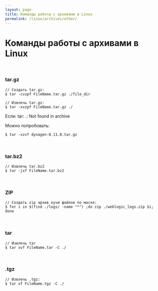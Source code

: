 ```yaml
---
layout: page
title: Команды работы с архивами в Linux
permalink: /linux/archives/other/
---
```


# Команды работы с архивами в Linux

<br/>

### tar.gz

    // Создать tar.gz:
    $ tar -cvzpf FileName.tar.gz ./file_dir

    // Извлечь tar.gz:
    $ tar -xvzpf FileName.tar.gz ./

Если:
tar: .: Not found in archive

Можно попробовать:

    $ tar -xzvf dynagen-0.11.0.tar.gz

<br/>

### tar.bz2

    // Извлечь tar.bz2
    $ tar -jxf FileName.tar.bz2

<br/>

### ZIP

    // Создать zip архив кучи файлов по маске:
    $ for i in $(find ./logs/ -name "*") ;do zip ./weblogic_logs.zip $i; done


<br/>

### tar

    // Извлечь tar
    $ tar xvf FileName.tar -C ./

<br/>

### .tgz

    // Извлечь .tgz:   
    $ tar xf FileName.tgz -C ./

